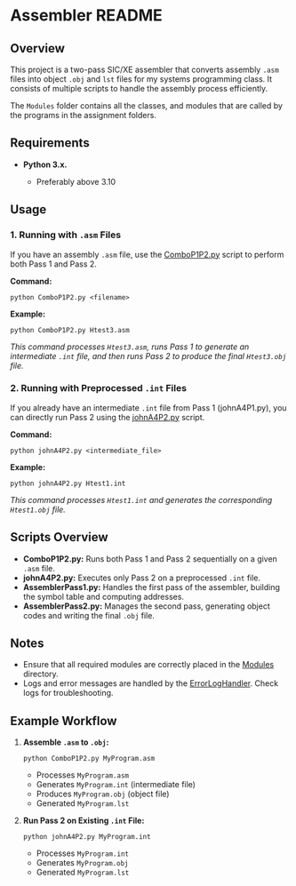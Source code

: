 # Assembler README

## Overview

This project is a two-pass SIC/XE assembler that converts assembly `.asm` files into object `.obj` and `lst` files for my systems programming class. It consists of multiple scripts to handle the assembly process efficiently.

The `Modules` folder contains all the classes, and modules that are called by the programs in the assignment folders.

## Requirements

* **Python 3.x.**

  * Preferably above 3.10

## Usage

### 1. Running with `.asm` Files

If you have an assembly `.asm` file, use the [ComboP1P2.py]() script to perform both Pass 1 and Pass 2.

**Command:**

`python ComboP1P2.py <filename>`

**Example:**

`python ComboP1P2.py Htest3.asm`

*This command processes `Htest3.asm`, runs Pass 1 to generate an intermediate `.int` file, and then runs Pass 2 to produce the final `Htest3.obj` file.*

### 2. Running with Preprocessed `.int` Files

If you already have an intermediate `.int` file from Pass 1 (johnA4P1.py), you can directly run Pass 2 using the [johnA4P2.py](vscode-file://vscode-app/c:/Users/akujo_vr/AppData/Local/Programs/Microsoft%20VS%20Code/resources/app/out/vs/code/electron-sandbox/workbench/workbench.html) script.

**Command:**

`python johnA4P2.py <intermediate_file>`

**Example:**

`python johnA4P2.py Htest1.int`

*This command processes `Htest1.int` and generates the corresponding `Htest1.obj` file.*

## Scripts Overview

* **ComboP1P2.py:** Runs both Pass 1 and Pass 2 sequentially on a given `.asm` file.
* **johnA4P2.py:** Executes only Pass 2 on a preprocessed `.int` file.
* **AssemblerPass1.py:** Handles the first pass of the assembler, building the symbol table and computing addresses.
* **AssemblerPass2.py:** Manages the second pass, generating object codes and writing the final `.obj` file.

## Notes

* Ensure that all required modules are correctly placed in the [Modules]() directory.
* Logs and error messages are handled by the [ErrorLogHandler](). Check logs for troubleshooting.

## Example Workflow

1. **Assemble `.asm` to `.obj`:**

   `python ComboP1P2.py MyProgram.asm`

   * Processes `MyProgram.asm`
   * Generates `MyProgram.int` (intermediate file)
   * Produces `MyProgram.obj` (object file)
   * Generated `MyProgram.lst`
2. **Run Pass 2 on Existing `.int` File:**

   `python johnA4P2.py MyProgram.int`

   * Processes `MyProgram.int`
   * Generates `MyProgram.obj`
   * Generated `MyProgram.lst`
